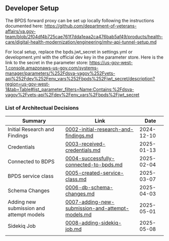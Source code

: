 ## Developer Setup

The BPDS forward proxy can be set up locally following the instructions documented here:
https://github.com/department-of-veterans-affairs/va.gov-team/blob/2f04df4b725cae761f7dda1eaa2ca476bab5af49/products/health-care/digital-health-modernization/engineering/mhv-api-tunnel-setup.md

For local setup, replace the bpds.jwt_secret in settings.yml or development.yml with the official dev key in the parameter store. Here is the link to the secret in the parameter store:
https://us-gov-west-1.console.amazonaws-us-gov.com/systems-manager/parameters/%252Fdsva-vagov%252Fvets-api%252Fdev%252Fenv_vars%252Fbpds%252Fjwt_secret/description?region=us-gov-west-1&tab=Table#list_parameter_filters=Name:Contains:%2Fdsva-vagov%2Fvets-api%2Fdev%2Fenv_vars%2Fbpds%2Fjwt_secret



### List of Architectual Decisions

| Summary                                  | Link                                                         | Date       |
| ---------------------------------------- | ------------------------------------------------------------ | ---------- |
| Initial Research and Findings            | [0002-initial-research-and-findings.md](adr/0002-initial-research-and-findings.md) | 2024-12-10 |
| Credentials                              | [0003-received-credentials.md](adr/0003-received-credentials.md) | 2025-01-13 |
| Connected to BDPS                        | [0004-successfully-connected-to-bpds.md](adr/0004-successfully-connected-to-bpds.md) | 2025-02-04 |
| BPDS service class                       | [0005-created-service-class.md](adr/0005-created-service-class.md) | 2025-03-07 |
| Schema Changes                           | [0006-db-schema-changes.md](adr/0006-db-schema-changes.md)   | 2025-04-03 |
| Adding new submission and attempt models | [0007-adding-new-submission-and-attempt-models.md](adr/0007-adding-new-submission-and-attempt-models.md) | 2025-05-01 |
| Sidekiq Job                              | [0008-adding-sidekiq-job.md](adr/0008-adding-sidekiq-job.md) | 2025-05-08 |
|                                          |                                                              |            |

​	
